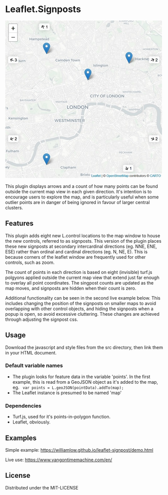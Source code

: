 # Leaflet.Signposts

![Example of signposts](/docs/example_image.jpg)

This plugin displays arrows and a count of how many points can be found outside the current map view in each given direction. It's intention is to encourage users to explore the map, and is particularly useful when some outlier points are in danger of being ignored in favour of larger central clusters.

## Features

This plugin adds eight new L.control locations to the map window to house the new controls, referred to as signposts. This version of the plugin places these new signposts at secondary intercardinal directions (eg. NNE, ENE, ESE) rather than ordinal and cardinal directions (eg. N, NE, E). This is because corners of the leaflet window are frequently used for other controls, such as zoom.

The count of points in each direction is based on eight (invisible) turf.js polgyons applied outside the current map view that extend just far enough to overlay all point coordinates. The singpost counts are updated as the map moves, and signposts are hidden when their count is zero.

Additional functionality can be seen in the second live example below. This includes changing the position of the signposts on smaller maps to avoid overlapping with other control objects, and hiding the signposts when a popup is open, so avoid excessive cluttering. These changes are achieved through adjusting the signpost css.

## Usage

Download the javascript and style files from the src directory, then link them in your HTML document.

### Default variable names

- The plugin looks for feature data in the variable 'points'. In the first example, this is read from a GeoJSON object as it's added to the map, eg.
``` var points = L.geoJSON(pointData).addTo(map);```
- The Leaflet instance is presumed to be named 'map'

### Dependencies

- Turf.js, used for it's points-in-polygon function.
- Leaflet, obviously.

## Examples

Simple example: https://williamlow.github.io/leaflet-signpost/demo.html

Live use: https://www.yangontimemachine.com/en/

## License

Distributed under the MIT-LICENSE
